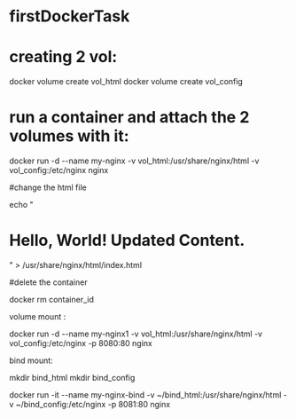 # firstDockerTask

# creating 2 vol:

docker volume create vol_html
docker volume create vol_config

# run a container and attach the 2 volumes with it:

docker run -d --name my-nginx -v vol_html:/usr/share/nginx/html -v vol_config:/etc/nginx nginx

#change the html file
 
echo "<html><body><h1>Hello, World! Updated Content.</h1></body></html>" > /usr/share/nginx/html/index.html

#delete the container

docker rm container_id

volume mount :

docker run -d   --name my-nginx1   -v vol_html:/usr/share/nginx/html   -v vol_config:/etc/nginx   -p 8080:80   nginx

bind mount:

mkdir bind_html
mkdir bind_config

docker run -it   --name my-nginx-bind   -v ~/bind_html:/usr/share/nginx/html   -v ~/bind_config:/etc/nginx   -p 8081:80   nginx
